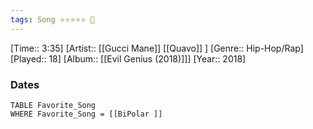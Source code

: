 ```yaml
---
tags: Song ⭐⭐⭐⭐⭐ 💛
---
```

[Time:: 3:35]
[Artist:: [[Gucci Mane]] [[Quavo]] ]
[Genre:: Hip-Hop/Rap]
[Played:: 18]
[Album:: [[Evil Genius (2018)]]]
[Year:: 2018]
### Dates
````dataview
TABLE Favorite_Song
WHERE Favorite_Song = [[BiPolar ]]
````